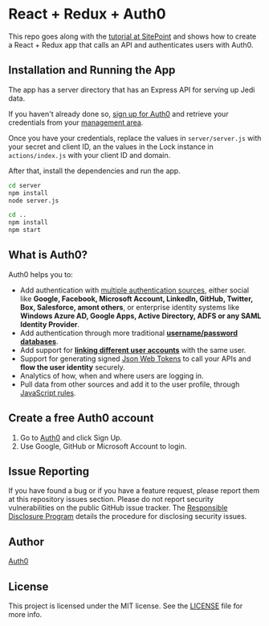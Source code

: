 # React + Redux + Auth0

This repo goes along with the [tutorial at SitePoint]() and shows how to create a React + Redux app that calls an API and authenticates users with Auth0.

## Installation and Running the App

The app has a server directory that has an Express API for serving up Jedi data.

If you haven't already done so, [sign up for Auth0](https://auth0.com/signup) and retrieve your credentials from your [management area](https://manage.auth0.com).

Once you have your credentials, replace the values in `server/server.js` with your secret and client ID, an the values in the Lock instance in `actions/index.js` with your client ID and domain.

After that, install the dependencies and run the app.

```bash
cd server
npm install
node server.js

cd ..
npm install
npm start
```

## What is Auth0?

Auth0 helps you to:

* Add authentication with [multiple authentication sources](https://docs.auth0.com/identityproviders), either social like **Google, Facebook, Microsoft Account, LinkedIn, GitHub, Twitter, Box, Salesforce, amont others**, or enterprise identity systems like **Windows Azure AD, Google Apps, Active Directory, ADFS or any SAML Identity Provider**.
* Add authentication through more traditional **[username/password databases](https://docs.auth0.com/mysql-connection-tutorial)**.
* Add support for **[linking different user accounts](https://docs.auth0.com/link-accounts)** with the same user.
* Support for generating signed [Json Web Tokens](https://docs.auth0.com/jwt) to call your APIs and **flow the user identity** securely.
* Analytics of how, when and where users are logging in.
* Pull data from other sources and add it to the user profile, through [JavaScript rules](https://docs.auth0.com/rules).

## Create a free Auth0 account

1. Go to [Auth0](https://auth0.com/signup) and click Sign Up.
2. Use Google, GitHub or Microsoft Account to login.

## Issue Reporting

If you have found a bug or if you have a feature request, please report them at this repository issues section. Please do not report security vulnerabilities on the public GitHub issue tracker. The [Responsible Disclosure Program](https://auth0.com/whitehat) details the procedure for disclosing security issues.

## Author

[Auth0](auth0.com)

## License

This project is licensed under the MIT license. See the [LICENSE](LICENSE) file for more info.